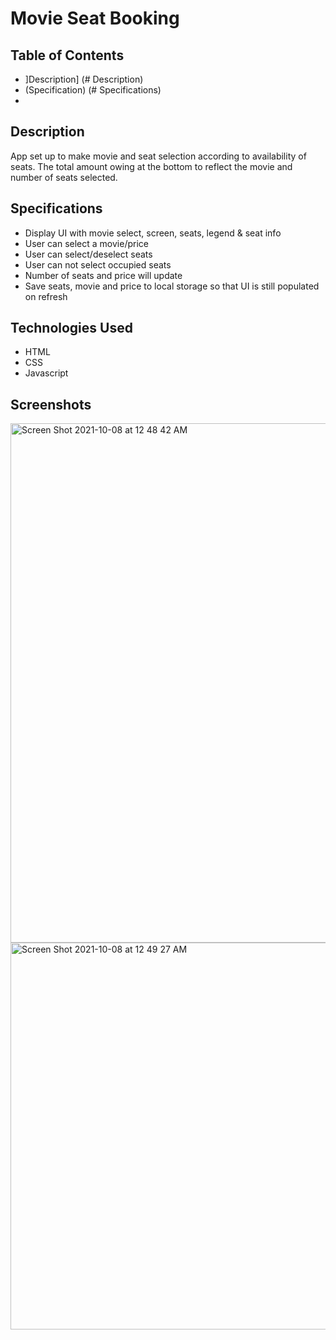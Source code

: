 # Movie Seat Booking

## Table of Contents
- ]Description] (# Description)
- (Specification) (# Specifications)
- 
## Description 
App set up to make movie and seat selection according to availability of seats. The total amount owing at the bottom to reflect the movie and number of seats selected.

## Specifications
- Display UI with movie select, screen, seats, legend & seat info
- User can select a movie/price
- User can select/deselect seats
- User can not select occupied seats
- Number of seats and price will update
- Save seats, movie and price to local storage so that UI is still populated on refresh

## Technologies Used
- HTML
- CSS
- Javascript

## Screenshots

<img width="831" alt="Screen Shot 2021-10-08 at 12 48 42 AM" src="https://user-images.githubusercontent.com/69980221/136500864-fd6d5d04-8081-4b2b-a162-5a01d95a2afe.png"> </br>
<img width="619" alt="Screen Shot 2021-10-08 at 12 49 27 AM" src="https://user-images.githubusercontent.com/69980221/136500869-80598c67-455b-41b1-9116-6034a2cc185e.png"> </br>
